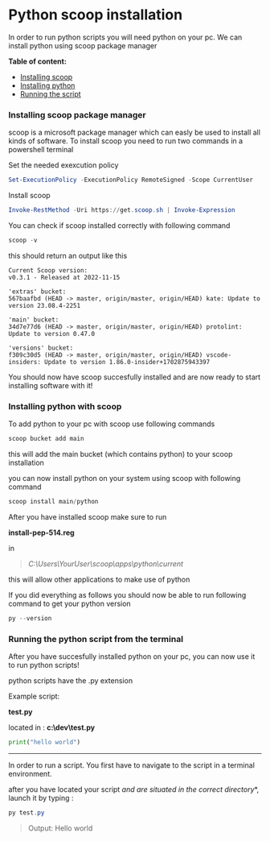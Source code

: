 # Python scoop installation
In order to run python scripts you will need python on your pc.
We can install python using scoop package manager

**Table of content:**
- [Installing scoop](#item-one)
- [Installing python](#item-two)
- [Running the script](#item-three)

<a id="item-one"></a>
### Installing scoop package manager 

scoop is a microsoft package manager which can easly be used to install all kinds of software.
To install scoop you need to run two commands in a powershell terminal

Set the needed exexcution policy
```ps1
Set-ExecutionPolicy -ExecutionPolicy RemoteSigned -Scope CurrentUser
```

Install scoop
```ps1
Invoke-RestMethod -Uri https://get.scoop.sh | Invoke-Expression
```

You can check if scoop installed correctly with following command
```ps1
scoop -v
```

this should return an output like this

```
Current Scoop version:
v0.3.1 - Released at 2022-11-15

'extras' bucket:
567baafbd (HEAD -> master, origin/master, origin/HEAD) kate: Update to version 23.08.4-2251

'main' bucket:
34d7e77d6 (HEAD -> master, origin/master, origin/HEAD) protolint: Update to version 0.47.0

'versions' bucket:
f309c30d5 (HEAD -> master, origin/master, origin/HEAD) vscode-insiders: Update to version 1.86.0-insider+1702875943397
```

You should now have scoop succesfully installed and are now ready to start installing software with it!

<a id="item-two"></a>
### Installing python with scoop

To add python to your pc with scoop use following commands

```ps1
scoop bucket add main
```
this will add the main bucket (which contains python) to your scoop installation


you can now install python on your system using scoop with following command

```ps1
scoop install main/python
```

After you have installed scoop make sure to run 

**install-pep-514.reg** 

in 
> *C:\Users\YourUser\scoop\apps\python\current*

this will allow other applications to make use of python

If you did everything as follows you should now be able to run following command to get your python version
```ps1
py --version
```

<a id="item-three"></a>
### Running the python script from the terminal 

After you have succesfully installed python on your pc, you can now use it to run python scripts!

python scripts have the .py extension

Example script:

**test.py**

located in : **c:\dev\test.py**
```py
print("hello world")
```


----------


In order to run a script. You first have to navigate to the script in a terminal environment.

after you have located your script *and are situated in the correct directory**,
launch it by typing :
```ps1
py test.py
```

> Output: Hello world


